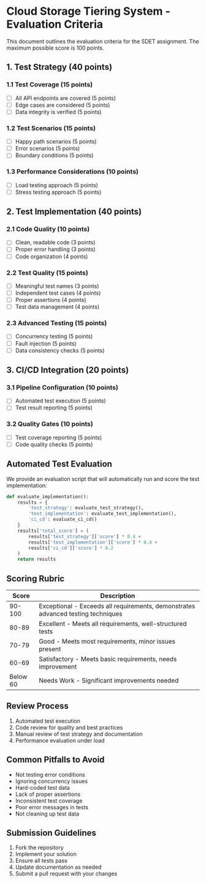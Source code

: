 # Cloud Storage Tiering System - Evaluation Criteria

This document outlines the evaluation criteria for the SDET assignment. The maximum possible score is 100 points.

## 1. Test Strategy (40 points)

### 1.1 Test Coverage (15 points)
- [ ] All API endpoints are covered (5 points)
- [ ] Edge cases are considered (5 points)
- [ ] Data integrity is verified (5 points)

### 1.2 Test Scenarios (15 points)
- [ ] Happy path scenarios (5 points)
- [ ] Error scenarios (5 points)
- [ ] Boundary conditions (5 points)

### 1.3 Performance Considerations (10 points)
- [ ] Load testing approach (5 points)
- [ ] Stress testing approach (5 points)

## 2. Test Implementation (40 points)

### 2.1 Code Quality (10 points)
- [ ] Clean, readable code (3 points)
- [ ] Proper error handling (3 points)
- [ ] Code organization (4 points)

### 2.2 Test Quality (15 points)
- [ ] Meaningful test names (3 points)
- [ ] Independent test cases (4 points)
- [ ] Proper assertions (4 points)
- [ ] Test data management (4 points)

### 2.3 Advanced Testing (15 points)
- [ ] Concurrency testing (5 points)
- [ ] Fault injection (5 points)
- [ ] Data consistency checks (5 points)

## 3. CI/CD Integration (20 points)

### 3.1 Pipeline Configuration (10 points)
- [ ] Automated test execution (5 points)
- [ ] Test result reporting (5 points)

### 3.2 Quality Gates (10 points)
- [ ] Test coverage reporting (5 points)
- [ ] Code quality checks (5 points)

## Automated Test Evaluation

We provide an evaluation script that will automatically run and score the test implementation:

```python
def evaluate_implementation():
    results = {
        'test_strategy': evaluate_test_strategy(),
        'test_implementation': evaluate_test_implementation(),
        'ci_cd': evaluate_ci_cd()
    }
    results['total_score'] = (
        results['test_strategy']['score'] * 0.4 +
        results['test_implementation']['score'] * 0.4 +
        results['ci_cd']['score'] * 0.2
    )
    return results
```

## Scoring Rubric

| Score | Description |
|-------|-------------|
| 90-100 | Exceptional - Exceeds all requirements, demonstrates advanced testing techniques |
| 80-89  | Excellent - Meets all requirements, well-structured tests |
| 70-79  | Good - Meets most requirements, minor issues present |
| 60-69  | Satisfactory - Meets basic requirements, needs improvement |
| Below 60 | Needs Work - Significant improvements needed |

## Review Process

1. Automated test execution
2. Code review for quality and best practices
3. Manual review of test strategy and documentation
4. Performance evaluation under load

## Common Pitfalls to Avoid

- Not testing error conditions
- Ignoring concurrency issues
- Hard-coded test data
- Lack of proper assertions
- Inconsistent test coverage
- Poor error messages in tests
- Not cleaning up test data

## Submission Guidelines

1. Fork the repository
2. Implement your solution
3. Ensure all tests pass
4. Update documentation as needed
5. Submit a pull request with your changes

